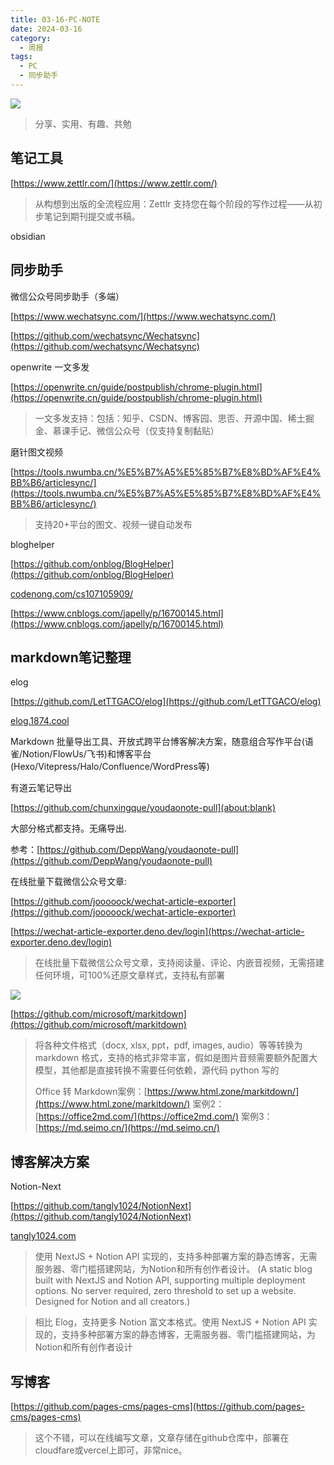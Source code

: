 ```yaml
---
title: 03-16-PC-NOTE
date: 2024-03-16
category:
  - 周报
tags:
  - PC
  - 同步助手
---
```

![](https://img.nnxx.me/file/5a500390f31add8c94c98.jpg)

> 分享、实用、有趣、共勉

## 笔记工具
[https://www.zettlr.com/](https://www.zettlr.com/)
>从构想到出版的全流程应用：Zettlr 支持您在每个阶段的写作过程——从初步笔记到期刊提交或书稿。

obsidian



## 同步助手


微信公众号同步助手（多端）

[https://www.wechatsync.com/](https://www.wechatsync.com/)

[https://github.com/wechatsync/Wechatsync](https://github.com/wechatsync/Wechatsync)


openwrite 一文多发

[https://openwrite.cn/guide/postpublish/chrome-plugin.html](https://openwrite.cn/guide/postpublish/chrome-plugin.html)

>一文多发支持：包括：知乎、CSDN、博客园、思否、开源中国、稀土掘金、慕课手记、微信公众号（仅支持复制黏贴）



磨针图文视频

[https://tools.nwumba.cn/%E5%B7%A5%E5%85%B7%E8%BD%AF%E4%BB%B6/articlesync/](https://tools.nwumba.cn/%E5%B7%A5%E5%85%B7%E8%BD%AF%E4%BB%B6/articlesync/)
> 支持20+平台的图文、视频一键自动发布


bloghelper

[https://github.com/onblog/BlogHelper](https://github.com/onblog/BlogHelper)

[codenong.com/cs107105909/](codenong.com/cs107105909/)

[https://www.cnblogs.com/japelly/p/16700145.html](https://www.cnblogs.com/japelly/p/16700145.html)




## markdown笔记整理

elog

[https://github.com/LetTTGACO/elog](https://github.com/LetTTGACO/elog)

[elog.1874.cool](https://elog.1874.cool/)

Markdown 批量导出工具、开放式跨平台博客解决方案，随意组合写作平台(语雀/Notion/FlowUs/飞书)和博客平台(Hexo/Vitepress/Halo/Confluence/WordPress等)

有道云笔记导出

[https://github.com/chunxingque/youdaonote-pull](about:blank)

大部分格式都支持。无痛导出.

参考：[https://github.com/DeppWang/youdaonote-pull](https://github.com/DeppWang/youdaonote-pull)



在线批量下载微信公众号文章:

[https://github.com/jooooock/wechat-article-exporter](https://github.com/jooooock/wechat-article-exporter)

[https://wechat-article-exporter.deno.dev/login](https://wechat-article-exporter.deno.dev/login)

>在线批量下载微信公众号文章，支持阅读量、评论、内嵌音视频，无需搭建任何环境，可100%还原文章样式，支持私有部署

![](https://github.com/jooooock/wechat-article-exporter/raw/master/assets/config-private-proxy.png)


[https://github.com/microsoft/markitdown](https://github.com/microsoft/markitdown)

>将各种文件格式（docx, xlsx, ppt，pdf, images, audio）等等转换为 markdown 格式，支持的格式非常丰富，假如是图片音频需要额外配置大模型，其他都是直接转换不需要任何依赖，源代码 python 写的
>
> Office 转 Markdown案例：[https://www.html.zone/markitdown/](https://www.html.zone/markitdown/)
>案例2：[https://office2md.com/](https://office2md.com/)
>案例3：[https://md.seimo.cn/](https://md.seimo.cn/)



## 博客解决方案


Notion-Next 

[https://github.com/tangly1024/NotionNext](https://github.com/tangly1024/NotionNext)

[tangly1024.com](https://tangly1024.com/)

>使用 NextJS + Notion API 实现的，支持多种部署方案的静态博客，无需服务器、零门槛搭建网站，为Notion和所有创作者设计。 (A static blog built with NextJS and Notion API, supporting multiple deployment options. No server required, zero threshold to set up a website. Designed for Notion and all creators.)

>相比 Elog，支持更多 Notion 富文本格式。使用 NextJS + Notion API 实现的，支持多种部署方案的静态博客，无需服务器、零门槛搭建网站，为Notion和所有创作者设计



## 写博客

[https://github.com/pages-cms/pages-cms](https://github.com/pages-cms/pages-cms)
>这个不错，可以在线编写文章，文章存储在github仓库中，部署在cloudfare或vercel上即可，非常nice。


